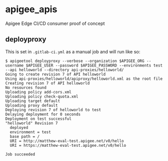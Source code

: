 # apigee_apis
Apigee Edge CI/CD consumer proof of concept

## deployproxy
This is set in `.gitlab-ci.yml` as a manual job and will run like so:
```console
$ apigeetool deployproxy --verbose --organization $APIGEE_ORG --username $APIGEE_USER --password $APIGEE_PASSWORD --environments test --api helloworld --directory api-proxies/helloworld/
Going to create revision 7 of API helloworld
Using api-proxies/helloworld/apiproxy/helloworld.xml as the root file
Creating revision 7 of API helloworld
No resources found
Uploading policy add-cors.xml
Uploading policy check-quota.xml
Uploading target default
Uploading proxy default
Deploying revision 7 of helloworld to test
Delaying deployment for 0 seconds
Deployment on test successful
"helloworld" Revision 7
  deployed
  environment = test
  base path = /
  URI = http://matthew-eval-test.apigee.net/v0/hello
  URI = https://matthew-eval-test.apigee.net/v0/hello

Job succeeded
```
